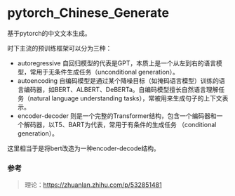 # pytorch_Chinese_Generate
基于pytorch的中文文本生成。

时下主流的预训练框架可以分为三种：
- autoregressive 自回归模型的代表是GPT，本质上是一个从左到右的语言模型，常用于无条件生成任务（unconditional generation）。
- autoencoding 自编码模型是通过某个降噪目标（如掩码语言模型）训练的语言编码器，如BERT、ALBERT、DeBERTa。自编码模型擅长自然语言理解任务（natural language understanding tasks），常被用来生成句子的上下文表示。
- encoder-decoder 则是一个完整的Transformer结构，包含一个编码器和一个解码器，以T5、BART为代表，常用于有条件的生成任务 （conditional generation）。

这里相当于是将bert改造为一种encoder-decode结构。

### 参考
> 理论：https://zhuanlan.zhihu.com/p/532851481
